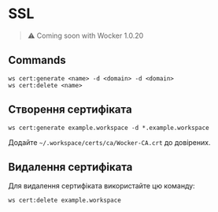 # SSL

> ⚠ Coming soon with Wocker 1.0.20

## Commands

```shell
ws cert:generate <name> -d <domain> -d <domain>
ws cert:delete <name>
```

## Створення сертифіката

```shell
ws cert:generate example.workspace -d *.example.workspace
```

Додайте `~/.workspace/certs/ca/Wocker-CA.crt` до довірених.


## Видалення сертифіката

Для видалення сертифіката використайте цю команду:

```shell
ws cert:delete example.workspace
```
